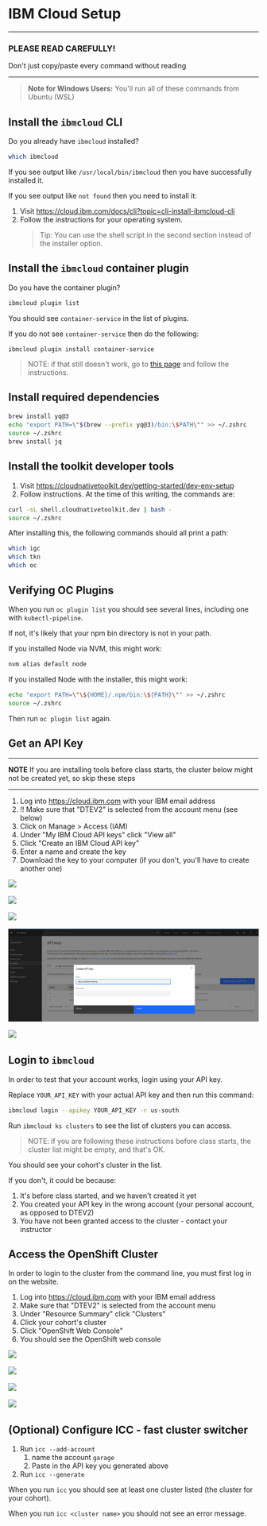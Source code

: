 # IBM Cloud Setup

---

### PLEASE READ CAREFULLY!

Don't just copy/paste every command without reading

---

> **Note for Windows Users:** You'll run all of these commands from Ubuntu (WSL)

## Install the `ibmcloud` CLI

Do you already have `ibmcloud` installed?

```bash
which ibmcloud
```

If you see output like `/usr/local/bin/ibmcloud` then you have successfully installed it.

If you see output like `not found` then you need to install it:

1. Visit https://cloud.ibm.com/docs/cli?topic=cli-install-ibmcloud-cli
1. Follow the instructions for your operating system.
   > Tip: You can use the shell script in the second section instead of the installer option.

## Install the `ibmcloud` container plugin

Do you have the container plugin?

```bash
ibmcloud plugin list
```

You should see `container-service` in the list of plugins.

If you do not see `container-service` then do the following:

```
ibmcloud plugin install container-service
```

> NOTE: if that still doesn't work, go to [this page](https://cloud.ibm.com/docs/containers?topic=containers-cs_cli_install) and follow the instructions.

## Install required dependencies

```bash
brew install yq@3
echo "export PATH=\"$(brew --prefix yq@3)/bin:\$PATH\"" >> ~/.zshrc
source ~/.zshrc
brew install jq
```

## Install the toolkit developer tools

1. Visit https://cloudnativetoolkit.dev/getting-started/dev-env-setup
1. Follow instructions. At the time of this writing, the commands are:

```bash
curl -sL shell.cloudnativetoolkit.dev | bash -
source ~/.zshrc
```

After installing this, the following commands should all print a path:

```bash
which igc
which tkn
which oc
```

## Verifying OC Plugins

When you run `oc plugin list` you should see several lines, including one with `kubectl-pipeline`.

If not, it's likely that your npm bin directory is not in your path.

If you installed Node via NVM, this might work:

```bash
nvm alias default node
```

If you installed Node with the installer, this might work:

```bash
echo "export PATH=\"\${HOME}/.npm/bin:\${PATH}\"" >> ~/.zshrc
source ~/.zshrc
```

Then run `oc plugin list` again.

## Get an API Key

---

**NOTE** If you are installing tools before class starts, the cluster below might not be created yet, so skip these steps

---

1. Log into https://cloud.ibm.com with your IBM email address
1. ‼️ Make sure that "DTEV2" is selected from the account menu (see below)
1. Click on Manage > Access (IAM)
1. Under "My IBM Cloud API keys" click "View all"
1. Click "Create an IBM Cloud API key"
1. Enter a name and create the key
1. Download the key to your computer (if you don't, you'll have to create another one)

![](./img/apikey-menu.png)

![](./img/apikey-iam.png)

![](./img/apikey-list.png)

![](./img/apikey-name.png)

![](./img/apikey-copy.png)

## Login to `ibmcloud`

In order to test that your account works, login using your API key.

Replace `YOUR_API_KEY` with your actual API key and then run this command:

```bash
ibmcloud login --apikey YOUR_API_KEY -r us-south
```

Run `ibmcloud ks clusters` to see the list of clusters you can access.

> NOTE: if you are following these instructions before class starts, the cluster list might be empty, and that's OK.

You should see your cohort's cluster in the list.

If you don't, it could be because:

1. It's before class started, and we haven't created it yet
1. You created your API key in the wrong account (your personal account, as opposed to DTEV2)
1. You have not been granted access to the cluster - contact your instructor

## Access the OpenShift Cluster

In order to login to the cluster from the command line, you must first log in on the website.

1. Log into https://cloud.ibm.com with your IBM email address
1. Make sure that "DTEV2" is selected from the account menu
1. Under "Resource Summary" click "Clusters"
1. Click your cohort's cluster
1. Click "OpenShift Web Console"
1. You should see the OpenShift web console

![](./img/ibmcloud-account.png)

![](./img/ibmcloud-clusters.png)

![](./img/ibmcloud-openshift-console.png)

![](./img/openshift-web-console.png)

## (Optional) Configure ICC - fast cluster switcher

1. Run `icc --add-account`
   1. name the account `garage`
   1. Paste in the API key you generated above
1. Run `icc --generate`

When you run `icc` you should see at least one cluster listed (the cluster for your cohort).

When you run `icc <cluster name>` you should not see an error message.
